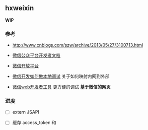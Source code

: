 hxweixin
-------

**WIP**

### 参考

 * http://www.cnblogs.com/szw/archive/2013/05/27/3100713.html

 * [微信公众平台开发者文档](http://mp.weixin.qq.com/wiki/home/index.html)

 * [微信开放平台](https://open.weixin.qq.com/)

 * [微信开发如何做本地调试](http://www.zhihu.com/question/25456655) 关于如何映射内网到外部

 * [微信web开发者工具](http://mp.weixin.qq.com/wiki/10/e5f772f4521da17fa0d7304f68b97d7e.html) 更方便的调试 **基于微信的网页**

	 
### 进度

 - [ ] extern JSAPI
 
 - [ ] 缓存 access_token 和 






